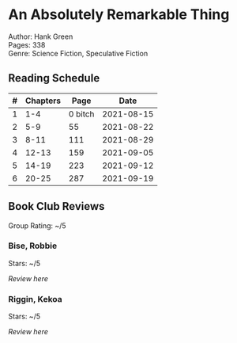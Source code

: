 # An Absolutely Remarkable Thing

Author: Hank Green  
Pages: 338  
Genre: Science Fiction, Speculative Fiction  

## Reading Schedule  

| # | Chapters | Page | Date | 
| - | - | - | - |
| 1 | 1-4 | 0 bitch | 2021-08-15 |
| 2 | 5-9 | 55 | 2021-08-22 |
| 3 | 8-11 | 111 | 2021-08-29 |
| 4 | 12-13 | 159 | 2021-09-05 |
| 5 | 14-19 | 223 | 2021-09-12 |
| 6 | 20-25 | 287 | 2021-09-19 |

## Book Club Reviews

Group Rating: ~/5

### Bise, Robbie

Stars: ~/5

*Review here*

### Riggin, Kekoa

Stars: ~/5

*Review here*
